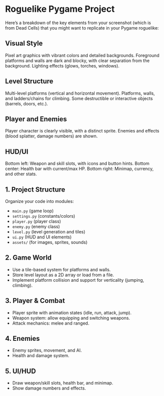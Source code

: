 # Roguelike Pygame Project

Here’s a breakdown of the key elements from your screenshot (which is from Dead Cells) that you might want to replicate in your Pygame roguelike:
## Visual Style
Pixel art graphics with vibrant colors and detailed backgrounds.
Foreground platforms and walls are dark and blocky, with clear separation from the background.
Lighting effects (glows, torches, windows).
## Level Structure
Multi-level platforms (vertical and horizontal movement).
Platforms, walls, and ladders/chains for climbing.
Some destructible or interactive objects (barrels, doors, etc.).
## Player and Enemies
Player character is clearly visible, with a distinct sprite.
Enemies and effects (blood splatter, damage numbers) are shown.
## HUD/UI
Bottom left: Weapon and skill slots, with icons and button hints.
Bottom center: Health bar with current/max HP.
Bottom right: Minimap, currency, and other stats.

## 1. Project Structure
Organize your code into modules:
* `main.py` (game loop)
* `settings.py` (constants/colors)
* `player.py` (player class)
* `enemy.py` (enemy class)
* `level.py` (level generation and tiles)
* `ui.py` (HUD and UI elements)
* `assets/` (for images, sprites, sounds)
## 2. Game World
* Use a tile-based system for platforms and walls.
* Store level layout as a 2D array or load from a file.
* Implement platform collision and support for verticality (jumping, climbing).
## 3. Player & Combat
* Player sprite with animation states (idle, run, attack, jump).
* Weapon system: allow equipping and switching weapons.
* Attack mechanics: melee and ranged.
## 4. Enemies
* Enemy sprites, movement, and AI.
* Health and damage system.
## 5. UI/HUD
* Draw weapon/skill slots, health bar, and minimap.
* Show damage numbers and effects.
